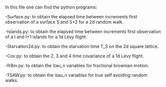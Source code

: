 In this file one can find the python programs:

-Surface.py: to obtain the elapsed time between increments first observation of a surface S and S+2 for a 2d random walk.

-Islands.py: to obtain the elapsed time between increments first observation of a I and I+1 islands for a 1d Lévy flight.

-Starvation2d.py: to obtain the starvation time T_S on the 2d square lattice.

-Cov.py: to obtain the 2, 3 and 4 time covariance of a 1d Lévy flight.

-frBm.py: to obtain the \tau_n variables for fractional brownian motion. 

-TSAW.py: to obtain the \tau_n variables for true self avoiding random walks.  
